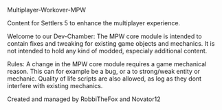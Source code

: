 Multiplayer-Workover-MPW

Content for Settlers 5 to enhance the multiplayer experience.

Welcome to our Dev-Chamber: The MPW core module is intended to contain fixes and tweaking for existing game objects and mechanics. It is not intended to hold any kind of modded, especialy additional content.

Rules: A change in the MPW core module requires a game mechanical reason. This can for example be a bug, or a to strong/weak entity or mechanic. Quality of life scripts are also allowed, as log as they dont interfere with existing mechanics.

Created and managed by RobbiTheFox and Novator12
